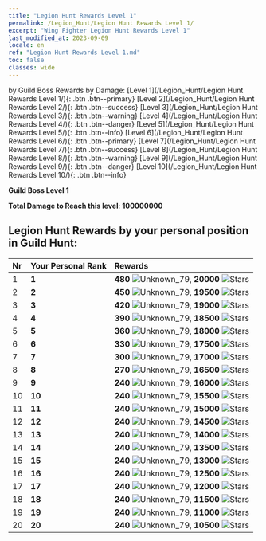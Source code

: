 ```yaml
---
title: "Legion Hunt Rewards Level 1"
permalink: /Legion_Hunt/Legion Hunt Rewards Level 1/
excerpt: "Wing Fighter Legion Hunt Rewards Level 1"
last_modified_at: 2023-09-09
locale: en
ref: "Legion Hunt Rewards Level 1.md"
toc: false
classes: wide
---
```


  by Guild Boss Rewards by Damage:   [Level 1](/Legion_Hunt/Legion Hunt Rewards Level 1/){: .btn .btn--primary}   [Level 2](/Legion_Hunt/Legion Hunt Rewards Level 2/){: .btn .btn--success}   [Level 3](/Legion_Hunt/Legion Hunt Rewards Level 3/){: .btn .btn--warning}   [Level 4](/Legion_Hunt/Legion Hunt Rewards Level 4/){: .btn .btn--danger}   [Level 5](/Legion_Hunt/Legion Hunt Rewards Level 5/){: .btn .btn--info}   [Level 6](/Legion_Hunt/Legion Hunt Rewards Level 6/){: .btn .btn--primary}   [Level 7](/Legion_Hunt/Legion Hunt Rewards Level 7/){: .btn .btn--success}   [Level 8](/Legion_Hunt/Legion Hunt Rewards Level 8/){: .btn .btn--warning}   [Level 9](/Legion_Hunt/Legion Hunt Rewards Level 9/){: .btn .btn--danger}   [Level 10](/Legion_Hunt/Legion Hunt Rewards Level 10/){: .btn .btn--info} 



  **Guild Boss Level 1**

 **Total Damage to Reach this level**: **100000000**



## Legion Hunt Rewards by your personal position in Guild Hunt:

  |  Nr | Your Personal Rank | Rewards |
  |:----|:-------------------|:-------------|
 | 1 | **1** | **480** ![Unknown_79](/images/item/jt_jd_img25_p.png),  **20000** ![Stars](/images/item/Stars_p.png) |
 | 2 | **2** | **450** ![Unknown_79](/images/item/jt_jd_img25_p.png),  **19500** ![Stars](/images/item/Stars_p.png) |
 | 3 | **3** | **420** ![Unknown_79](/images/item/jt_jd_img25_p.png),  **19000** ![Stars](/images/item/Stars_p.png) |
 | 4 | **4** | **390** ![Unknown_79](/images/item/jt_jd_img25_p.png),  **18500** ![Stars](/images/item/Stars_p.png) |
 | 5 | **5** | **360** ![Unknown_79](/images/item/jt_jd_img25_p.png),  **18000** ![Stars](/images/item/Stars_p.png) |
 | 6 | **6** | **330** ![Unknown_79](/images/item/jt_jd_img25_p.png),  **17500** ![Stars](/images/item/Stars_p.png) |
 | 7 | **7** | **300** ![Unknown_79](/images/item/jt_jd_img25_p.png),  **17000** ![Stars](/images/item/Stars_p.png) |
 | 8 | **8** | **270** ![Unknown_79](/images/item/jt_jd_img25_p.png),  **16500** ![Stars](/images/item/Stars_p.png) |
 | 9 | **9** | **240** ![Unknown_79](/images/item/jt_jd_img25_p.png),  **16000** ![Stars](/images/item/Stars_p.png) |
 | 10 | **10** | **240** ![Unknown_79](/images/item/jt_jd_img25_p.png),  **15500** ![Stars](/images/item/Stars_p.png) |
 | 11 | **11** | **240** ![Unknown_79](/images/item/jt_jd_img25_p.png),  **15000** ![Stars](/images/item/Stars_p.png) |
 | 12 | **12** | **240** ![Unknown_79](/images/item/jt_jd_img25_p.png),  **14500** ![Stars](/images/item/Stars_p.png) |
 | 13 | **13** | **240** ![Unknown_79](/images/item/jt_jd_img25_p.png),  **14000** ![Stars](/images/item/Stars_p.png) |
 | 14 | **14** | **240** ![Unknown_79](/images/item/jt_jd_img25_p.png),  **13500** ![Stars](/images/item/Stars_p.png) |
 | 15 | **15** | **240** ![Unknown_79](/images/item/jt_jd_img25_p.png),  **13000** ![Stars](/images/item/Stars_p.png) |
 | 16 | **16** | **240** ![Unknown_79](/images/item/jt_jd_img25_p.png),  **12500** ![Stars](/images/item/Stars_p.png) |
 | 17 | **17** | **240** ![Unknown_79](/images/item/jt_jd_img25_p.png),  **12000** ![Stars](/images/item/Stars_p.png) |
 | 18 | **18** | **240** ![Unknown_79](/images/item/jt_jd_img25_p.png),  **11500** ![Stars](/images/item/Stars_p.png) |
 | 19 | **19** | **240** ![Unknown_79](/images/item/jt_jd_img25_p.png),  **11000** ![Stars](/images/item/Stars_p.png) |
 | 20 | **20** | **240** ![Unknown_79](/images/item/jt_jd_img25_p.png),  **10500** ![Stars](/images/item/Stars_p.png) |
